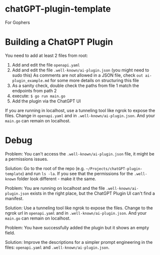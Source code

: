 # chatGPT-plugin-template
For Gophers

# Building a ChatGPT Plugin
You need to add at least 2 files from root:
1. Add and edit the file `openapi.yaml`
2. Add and edit the file `.well-known/ai-plugin.json` (you might need to sudo this)
As comments are not allowed in a JSON file, check `out ai-plugin_example.md` for some more details on structuring this file
3. As a sanity check, double check the paths from file 1 match the endpoints from path 2 
4. execute: `$ go run main.go`
5. Add the plugin via the ChatGPT UI

If you are running in localhost, use a tunneling tool like ngrok to expose the files. Change in `openapi.yaml` and in `.well-known/ai-plugin.json`. And your `main.go` can remain on localhost.


# Debug
Problem: You can't access the `.well-known/ai-plugin.json` file, it might be a permissions issues.

Solution: 
Go to the root of the repo (e.g. `~/Projects/chatGPT-plugin-template`) and run `ls -la`. If you see that the permissions for the `.well-known` folder look different - make it the same.


Problem: 
You are running on localhost and the file `.well-known/ai-plugin.json` exists in the right place, but the ChatGPT Plugin UI can't find a manifest.

Solution: 
Use a tunneling tool like ngrok to expose the files. Change to the ngrok url in `openapi.yaml` and in `.well-known/ai-plugin.json`. And your `main.go` can remain on localhost.


Problem: 
You have successfully added the plugin but it shows an empty field.

Solution: 
Improve the descriptions for a simpler prompt engineering in the files: `openapi.yaml` and  `.well-known/ai-plugin.json`.